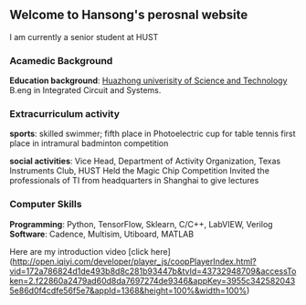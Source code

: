 ## Welcome to Hansong's perosnal website 

I am currently a senior student at HUST



### Acamedic Background

**Education background**: [Huazhong univerisity of Science and Technology](http://www.hust.edu.cn/) B.eng in Integrated Circuit and Systems.



### Extracurriculum activity
**sports**: skilled swimmer;
          fifth place in Photoelectric cup for table tennis
          first place in intramural badminton competition
 
**social activities**: Vice Head, Department of Activity Organization, Texas Instruments Club, HUST
                       Held the Magic Chip Competition
                       Invited the professionals of TI from headquarters in Shanghai to give lectures


### Computer Skills
**Programming**: Python, TensorFlow, Sklearn, C/C++, LabVIEW, Verilog
**Software**:    Cadence, Multisim, Utiboard, MATLAB

Here are my introduction video [click here]
(http://open.iqiyi.com/developer/player_js/coopPlayerIndex.html?vid=172a786824d1de493b8d8c281b93447b&tvId=43732948709&accessToken=2.f22860a2479ad60d8da7697274de9346&appKey=3955c3425820435e86d0f4cdfe56f5e7&appId=1368&height=100%&width=100%)
